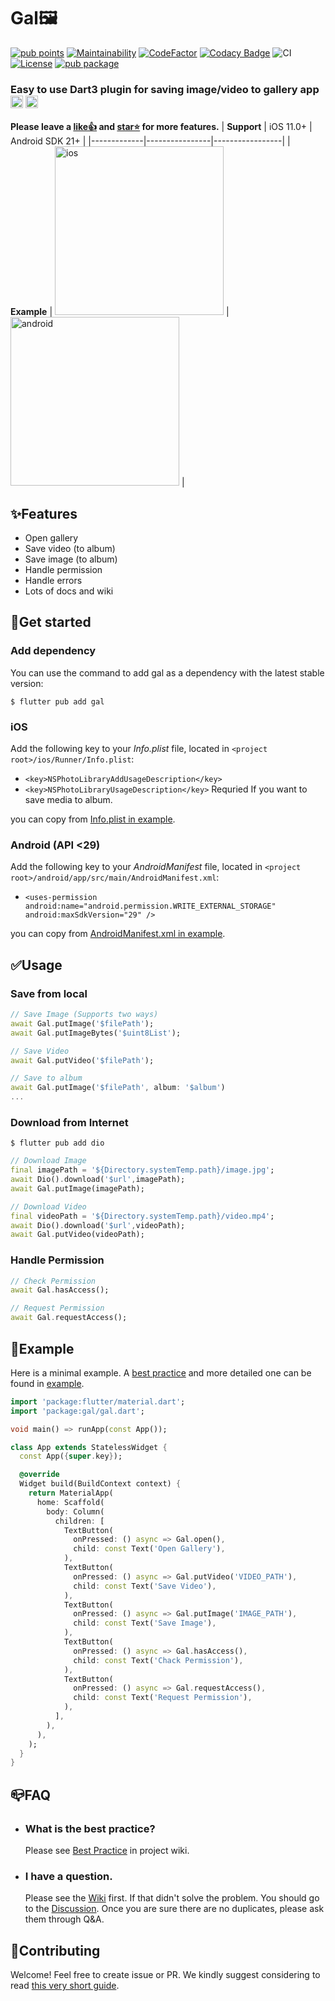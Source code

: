 # Gal🖼️

[![pub points](https://img.shields.io/pub/points/gal?color=2E8B57&label=pub%20points)](https://pub.dev/packages/gal/score)
[![Maintainability](https://api.codeclimate.com/v1/badges/4472a09f02bff9d6e0b9/maintainability)](https://codeclimate.com/github/natsuk4ze/gal/maintainability)
[![CodeFactor](https://www.codefactor.io/repository/github/natsuk4ze/gal/badge)](https://www.codefactor.io/repository/github/natsuk4ze/gal)
[![Codacy Badge](https://app.codacy.com/project/badge/Grade/3a20a89327ba43c789c0dc8465e16168)](https://app.codacy.com/gh/natsuk4ze/gal/dashboard?utm_source=gh&utm_medium=referral&utm_content=&utm_campaign=Badge_grade)
![CI](https://github.com/natsuk4ze/gal/actions/workflows/ci.yml/badge.svg?branch=main)
[![License](https://img.shields.io/badge/license-BSD3-blue.svg)](LICENSE)
[![pub package](https://img.shields.io/pub/v/gal.svg)](https://pub.dev/packages/gal)

### Easy to use Dart3 plugin for saving image/video to gallery app <img src="https://is5-ssl.mzstatic.com/image/thumb/Purple122/v4/fe/3a/7e/fe3a7e0e-7f52-b750-0ed2-523998c59d48/AppIcon-0-0-1x_U007emarketing-0-0-0-7-0-0-sRGB-0-0-0-GLES2_U002c0-512MB-85-220-0-0.png/246x0w.webp" alt="ios photo" width="20" height="20"/> <img src="https://play-lh.googleusercontent.com/ZyWNGIfzUyoajtFcD7NhMksHEZh37f-MkHVGr5Yfefa-IX7yj9SMfI82Z7a2wpdKCA=w240-h480-rw" alt="amdroid photo" width="20" height="20"/>
**Please leave a [like👍](https://pub.dev/packages/gal) and [star⭐️](https://github.com/natsuk4ze/gal) for more features.**
| **Support** |    iOS 11.0+   | Android SDK 21+ |
|-------------|----------------|-----------------|
| **Example** | <img src="https://github.com/natsuk4ze/gal/raw/main/readme_assets/ios.gif" alt="ios" width="270"/> | <img src="https://github.com/natsuk4ze/gal/raw/main/readme_assets/android.gif" alt="android" width="270"/> |


## ✨Features

* Open gallery
* Save video (to album)
* Save image (to album)
* Handle permission
* Handle errors
* Lots of docs and wiki

## 🚀Get started

### Add dependency

You can use the command to add gal as a dependency with the latest stable version:

```console
$ flutter pub add gal
```

### iOS

Add the following key to your _Info.plist_ file, located in
`<project root>/ios/Runner/Info.plist`:

* `<key>NSPhotoLibraryAddUsageDescription</key>`
* `<key>NSPhotoLibraryUsageDescription</key>` Requried If you want to save media to album.

you can copy from [Info.plist in example](https://github.com/natsuk4ze/gal/blob/main/example/ios/Runner/Info.plist).

### Android (API <29)

Add the following key to your _AndroidManifest_ file, located in
`<project root>/android/app/src/main/AndroidManifest.xml`:

* `<uses-permission android:name="android.permission.WRITE_EXTERNAL_STORAGE"
                 android:maxSdkVersion="29" />`

you can copy from [AndroidManifest.xml in example](https://github.com/natsuk4ze/gal/blob/main/example/android/app/src/main/AndroidManifest.xml).

## ✅Usage

### Save from local

```dart
// Save Image (Supports two ways)
await Gal.putImage('$filePath');
await Gal.putImageBytes('$uint8List');

// Save Video
await Gal.putVideo('$filePath');

// Save to album
await Gal.putImage('$filePath', album: '$album')
...
```

### Download from Internet

```console
$ flutter pub add dio
```

```dart
// Download Image
final imagePath = '${Directory.systemTemp.path}/image.jpg';
await Dio().download('$url',imagePath);
await Gal.putImage(imagePath);

// Download Video
final videoPath = '${Directory.systemTemp.path}/video.mp4';
await Dio().download('$url',videoPath);
await Gal.putVideo(videoPath);
```

### Handle Permission

```dart
// Check Permission
await Gal.hasAccess();

// Request Permission
await Gal.requestAccess();
```


## 🎯Example

Here is a minimal example. A [best practice](https://github.com/natsuk4ze/gal/wiki/Best-Practice) and more detailed one 
can be found in [example](https://pub.dev/packages/gal/example).

``` dart
import 'package:flutter/material.dart';
import 'package:gal/gal.dart';

void main() => runApp(const App());

class App extends StatelessWidget {
  const App({super.key});

  @override
  Widget build(BuildContext context) {
    return MaterialApp(
      home: Scaffold(
        body: Column(
          children: [
            TextButton(
              onPressed: () async => Gal.open(),
              child: const Text('Open Gallery'),
            ),
            TextButton(
              onPressed: () async => Gal.putVideo('VIDEO_PATH'),
              child: const Text('Save Video'),
            ),
            TextButton(
              onPressed: () async => Gal.putImage('IMAGE_PATH'),
              child: const Text('Save Image'),
            ),
            TextButton(
              onPressed: () async => Gal.hasAccess(),
              child: const Text('Chack Permission'),
            ),
            TextButton(
              onPressed: () async => Gal.requestAccess(),
              child: const Text('Request Permission'),
            ),
          ],
        ),
      ),
    );
  }
}
```


## 📪FAQ

- ### What is the best practice?

  Please see [Best Practice](https://github.com/natsuk4ze/gal/wiki/Best-Practice) in project wiki.

- ### I have a question.

  Please see the [Wiki](https://github.com/natsuk4ze/gal/wiki) first. If that didn't solve the problem.
  You should go to the [Discussion](https://github.com/natsuk4ze/gal/discussions/categories/q-a?discussions_q=).
  Once you are sure there are no duplicates, please ask them through Q&A.


## 💚Contributing

Welcome! Feel free to create issue or PR. 
We kindly suggest considering to read [this very short guide](https://github.com/natsuk4ze/gal/blob/main/CONTRIBUTING.md).
